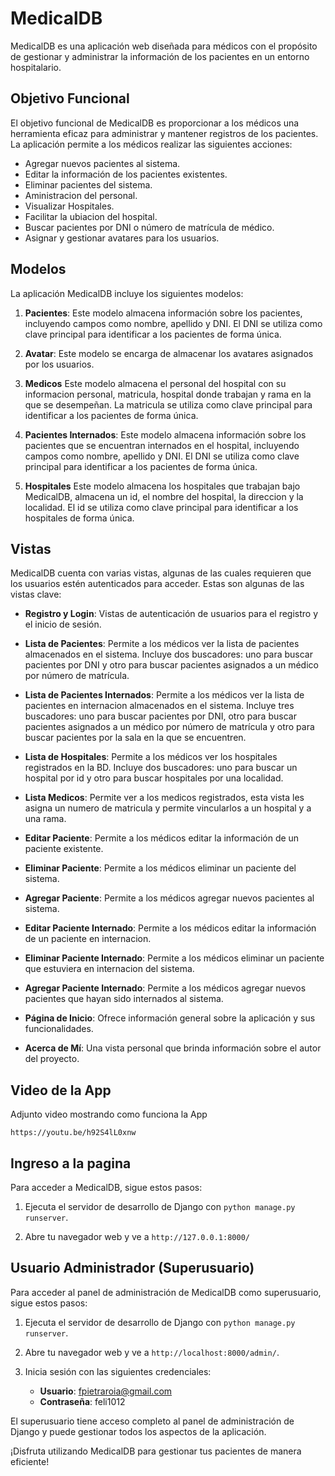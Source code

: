 # MedicalDB

MedicalDB es una aplicación web diseñada para médicos con el propósito de gestionar y administrar la información de los pacientes en un entorno hospitalario.

## Objetivo Funcional

El objetivo funcional de MedicalDB es proporcionar a los médicos una herramienta eficaz para administrar y mantener registros de los pacientes. La aplicación permite a los médicos realizar las siguientes acciones:

- Agregar nuevos pacientes al sistema.
- Editar la información de los pacientes existentes.
- Eliminar pacientes del sistema.
- Aministracion del personal.
- Visualizar Hospitales.
- Facilitar la ubiacion del hospital.
- Buscar pacientes por DNI o número de matrícula de médico.
- Asignar y gestionar avatares para los usuarios.

## Modelos

La aplicación MedicalDB incluye los siguientes modelos:

1. **Pacientes**: Este modelo almacena información sobre los pacientes, incluyendo campos como nombre, apellido y DNI. El DNI se utiliza como clave principal para identificar a los pacientes de forma única.

2. **Avatar**: Este modelo se encarga de almacenar los avatares asignados por los usuarios.

3. **Medicos** Este modelo almacena el personal del hospital con su informacion personal, matricula, hospital donde trabajan y rama en la que se desempeñan. La matricula se utiliza como clave principal para identificar a los pacientes de forma única.

4. **Pacientes Internados**: Este modelo almacena información sobre los pacientes que se encuentran internados en el hospital, incluyendo campos como nombre, apellido y DNI. El DNI se utiliza como clave principal para identificar a los pacientes de forma única.

5. **Hospitales** Este modelo almacena los hospitales que trabajan bajo MedicalDB, almacena un id, el nombre del hospital, la direccion y la localidad. El id se utiliza como clave principal para identificar a los hospitales de forma única.

## Vistas

MedicalDB cuenta con varias vistas, algunas de las cuales requieren que los usuarios estén autenticados para acceder. Estas son algunas de las vistas clave:

- **Registro y Login**: Vistas de autenticación de usuarios para el registro y el inicio de sesión.

- **Lista de Pacientes**: Permite a los médicos ver la lista de pacientes almacenados en el sistema. Incluye dos buscadores: uno para buscar pacientes por DNI y otro para buscar pacientes asignados a un médico por número de matrícula.
  
- **Lista de Pacientes Internados**: Permite a los médicos ver la lista de pacientes en internacion almacenados en el sistema. Incluye tres buscadores: uno para buscar pacientes por DNI, otro para buscar pacientes asignados a un médico por número de matrícula y otro para buscar pacientes por la sala en la que se encuentren.

- **Lista de Hospitales**: Permite a los médicos ver los hospitales registrados en la BD. Incluye dos buscadores: uno para buscar un hospital por id y otro para buscar hospitales por una localidad.

- **Lista Medicos**: Permite ver a los medicos registrados, esta vista les asigna un numero de matricula y permite vincularlos a un hospital y a una rama.

- **Editar Paciente**: Permite a los médicos editar la información de un paciente existente.

- **Eliminar Paciente**: Permite a los médicos eliminar un paciente del sistema.

- **Agregar Paciente**: Permite a los médicos agregar nuevos pacientes al sistema.
  
- **Editar Paciente Internado**: Permite a los médicos editar la información de un paciente en internacion.

- **Eliminar Paciente Internado**: Permite a los médicos eliminar un paciente que estuviera en internacion del sistema.

- **Agregar Paciente Internado**: Permite a los médicos agregar nuevos pacientes que hayan sido internados al sistema.

- **Página de Inicio**: Ofrece información general sobre la aplicación y sus funcionalidades.

- **Acerca de Mí**: Una vista personal que brinda información sobre el autor del proyecto.

## Video de la App

Adjunto video mostrando como funciona la App

`https://youtu.be/h92S4lL0xnw`

## Ingreso a la pagina

Para acceder a MedicalDB, sigue estos pasos:

1. Ejecuta el servidor de desarrollo de Django con `python manage.py runserver`.

2. Abre tu navegador web y ve a `http://127.0.0.1:8000/`

## Usuario Administrador (Superusuario)

Para acceder al panel de administración de MedicalDB como superusuario, sigue estos pasos:

1. Ejecuta el servidor de desarrollo de Django con `python manage.py runserver`.

2. Abre tu navegador web y ve a `http://localhost:8000/admin/`.

3. Inicia sesión con las siguientes credenciales:
   - **Usuario**: fpietraroia@gmail.com
   - **Contraseña**: feli1012

El superusuario tiene acceso completo al panel de administración de Django y puede gestionar todos los aspectos de la aplicación.

¡Disfruta utilizando MedicalDB para gestionar tus pacientes de manera eficiente!
